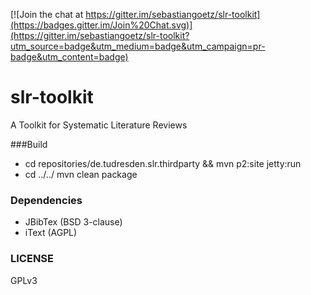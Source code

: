 [![Join the chat at https://gitter.im/sebastiangoetz/slr-toolkit](https://badges.gitter.im/Join%20Chat.svg)](https://gitter.im/sebastiangoetz/slr-toolkit?utm_source=badge&utm_medium=badge&utm_campaign=pr-badge&utm_content=badge)

# slr-toolkit

A Toolkit for Systematic Literature Reviews

###Build
* cd repositories/de.tudresden.slr.thirdparty && mvn p2:site jetty:run
* cd ../../ mvn clean package

### Dependencies
* JBibTex (BSD 3-clause)
* iText (AGPL)

### LICENSE
GPLv3


